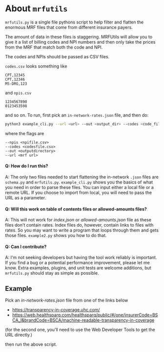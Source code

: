 # About `mrfutils`

`mrfutils.py` is a single file pythons script to help filter and flatten the enormous MRF files that come from different insurance payers. 

The amount of data in these files is staggering. MRFUtils will allow you to give it a list of billing codes and NPI numbers and then only take the prices from the MRF that match both the code and NPI.

The codes and NPIs should be passed as CSV files.

`codes.csv` looks something like
```
CPT,12345
CPT,12346
MS-DRG,123
```

and `npis.csv`
```
1234567890
0123453598
```
and so on. To run, first pick an `in-network-rates.json` file, and then do:

```bash
python3 example_cli.py --url <url> --out <output_dir> --codes <code_file_location> --npis <npi_file_location>
```

where the flags are
```
--npis <npifile.csv>
--codes <codesfile.csv>
--out <outputdirectory>
--url <mrf url>
```
#### Q: How do I run this?
A: The only two files needed to start flattening the in-network `.json` files are `schema.py` and `mrfutils.py`. `example_cli.py` shows you the basics of what you need in order to parse these files. You can input either a local file or a remote URL. If you choose to import from local, you will need to pass the URL as a parameter.

#### Q: Will this work on table of contents files or allowed-amounts files?
A: This will not work for _index.json_ or _allowed-amounts.json_ file as these files don't contain rates.  Index files do, however, contain links to files with rates. So you may want to write a program that loops through them and gets those files. `example2.py` shows you how to do that.

#### Q: Can I contribute?
A: I'm not seeking developers but having the tool work reliably is important. If you find a bug or a potential performance improvement, please let me know. Extra examples, plugins, and unit tests are welcome additions, but `mrfutils.py` should stay as simple as possible.

## Example

Pick an _in-network-rates.json_ file from one of the links below

* https://transparency-in-coverage.uhc.com/
* https://web.healthsparq.com/healthsparq/public/#/one/insurerCode=BSCA_I&brandCode=BSCA/machine-readable-transparency-in-coverage

(for the second one, you'll need to use the Web Developer Tools to get the URL directly.)

then run the above script.

